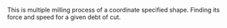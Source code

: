 This is multiple milling process of a coordinate specified shape. Finding its force and speed for a given debt of cut.
